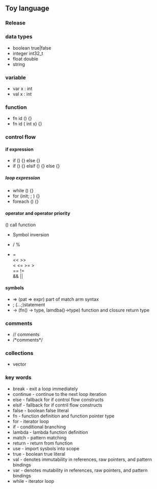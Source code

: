 ## Toy language



### Release
### data types
- boolean true|false   
- integer int32_t   
- float   double    
- string  
### variable 
- var x : int 
- val x : int 
### function
- fn id () {}  
- fn id ( int x) {}  
### control flow 
#### if expression
- if () {} else {}
- if () {} elsif () {} else {}
##### loop expression
- while () {}
- for  (init; ; ) {}
- foreach () {} 



#### operator and operator priority
() call function  
- Symbol inversion  
* / %   
+ =   
<< >>   
< <= >= >  
== !=   
&& 
|| 
####  symbols 
- => (pat => expr) part of match arm syntax  
- ; (...;)statement
- -> (fn() -> type, lamdba()->type) function and closure return type





### comments 
- // comments 
- /\*comments\*/

### collections
- vector


### key words 
- break - exit a loop immediately  
- continue - continue to the next loop iteration  
- else -  fallback for if control flow constructs   
- elsif - fallback for if contril flow constructs  
- false - boolean false literal  
- fn - function definition and function pointer type  
- for - iterator loop  
- if - conditional branching  
- lambda - lambda function definition
- match - pattern matching
- return - return from function 
- use - import sysbols into scope 
- true - boolean true literal   
- val - denotes immutability in references, raw pointers, and pattern bindings 
- var - denotes mutability in references, raw pointers, and pattern bindings 
- while - iterator loop 
